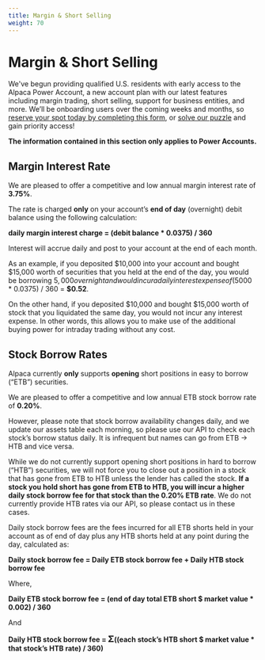 ```yaml
---
title: Margin & Short Selling
weight: 70
---
```


# Margin & Short Selling

We've begun providing qualified U.S. residents with early access to the Alpaca Power Account, a new account plan with 
our latest features including margin trading, short selling, support for business entities, and more. We’ll be 
onboarding users over the coming weeks and months, so [reserve your spot today by completing this form](https://goo.gl/forms/D9k1MMNtY9awXcum1), 
or [solve our puzzle](https://alpaca.markets/#power) and gain priority access! 

**The information contained in this section only applies to Power Accounts.**

## Margin Interest Rate

We are pleased to offer a competitive and low annual margin interest rate of **3.75%**.

The rate is charged **only** on your account’s **end of day** (overnight) debit balance using the following calculation:

**daily margin interest charge = (debit balance * 0.0375) / 360**

Interest will accrue daily and post to your account at the end of each month.

As an example, if you deposited $10,000 into your account and bought $15,000 worth of securities that you held at 
the end of the day, you would be borrowing $5,000 overnight and would incur a daily interest expense of 
($5000 * 0.0375) / 360 = **$0.52**. 

On the other hand, if you deposited $10,000 and bought $15,000 worth of stock that you liquidated the same day, 
you would not incur any interest expense. In other words, this allows you to make use of the additional buying 
power for intraday trading without any cost.


## Stock Borrow Rates

Alpaca currently **only** supports **opening** short positions in easy to borrow (“ETB”) securities. 

We are pleased to offer a competitive and low annual ETB stock borrow rate of **0.20%**.

However, please note that stock borrow availability changes daily, and we update our assets table each morning, so 
please use our API to check each stock’s borrow status daily. It is infrequent but names can go from ETB → HTB and 
vice versa.

While we do not currently support opening short positions in hard to borrow (“HTB”) securities, we will not 
force you to close out a position in a stock that has gone from ETB to HTB unless the lender has called the stock. 
**If a stock you hold short has gone from ETB to HTB, you will incur a higher daily stock borrow fee for that stock 
than the 0.20% ETB rate**. We do not currently provide HTB rates via our API, so please contact us in these cases.

Daily stock borrow fees are the fees incurred for all ETB shorts held in your account as of end of day plus any 
HTB shorts held at any point during the day, calculated as:

**Daily stock borrow fee = Daily ETB stock borrow fee + Daily HTB stock borrow fee**

Where,

**Daily ETB stock borrow fee = (end of day total ETB short $ market value * 0.002) / 360**

And

**Daily HTB stock borrow fee = <span style="font-size:18px">&#931;</span>((each stock’s HTB short $ market value * that stock’s HTB rate) / 360)**
